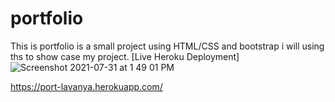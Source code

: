 # portfolio
This is portfolio is a small  project using HTML/CSS and bootstrap i will using ths to show case my project.
[Live Heroku Deployment]![Screenshot 2021-07-31 at 1 49 01 PM](https://user-images.githubusercontent.com/87974198/127733797-bf0f7e23-f32f-4659-b5bb-0271ae381f2d.png)


https://port-lavanya.herokuapp.com/

